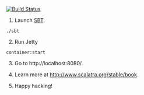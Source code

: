 [![Build Status](https://secure.travis-ci.org/masahitojp/training-scalatra-json.png)](http://travis-ci.org/masahitojp/training-scalatra-json)

1. Launch [SBT](http://www.scala-sbt.org/).

```
./sbt
```

2. Run Jetty

```
container:start
```

3. Go to http://localhost:8080/.

4. Learn more at http://www.scalatra.org/stable/book.

5. Happy hacking!
